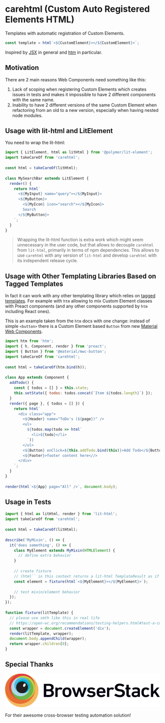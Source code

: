 # carehtml (Custom Auto Registered Elements HTML)

Templates with automatic registration of Custom Elements.

```js
const template = html`<${CustomElement}></${CustomElement}>`;
```

Inspired by [JSX](https://reactjs.org/docs/introducing-jsx.html) in general and [htm](https://www.npmjs.com/package/htm) in particular.

## Motivation

There are 2 main reasons Web Components need something like this:
1. Lack of scoping when registering Custom Elements which creates issues in tests and makes it impossible to have 2 different components with the same name.
2. Inability to have 2 different versions of the same Custom Element when refactoring from an old to a new version, especially when having nested node modules.

## Usage with lit-html and LitElement

You need to wrap the lit-html:

```js
import { LitElement, html as litHtml } from '@polymer/lit-element';
import takeCareOf from 'carehtml';

const html = takeCareOf(litHtml);

class MySearchBar extends LitElement {
  render() {
    return html`
      <${MyInput} name="query"></${MyInput}>
      <${MyButton}>
        <${MyIcon} icon="search"></${MyIcon}>
        Search
      </${MyButton}>
    `;
  }
}
```

> Wrapping the lit-html function is extra work which might seem unnecessary in the user code, but that allows to decouple `carehtml` from `lit-html`, primarily in terms of npm dependencies.
This allows to use `carehtml` with any version of `lit-html` and develop `carehtml` with its independent release cycle.

## Usage with Other Templating Libraries Based on Tagged Templates

In fact it can work with any other templating library which relies on [tagged templates](https://developer.mozilla.org/en-US/docs/Web/JavaScript/Reference/Template_literals#Tagged_templates).
For example with `htm` allowing to mix Custom Element classes with Preact components (and any other components supported by `htm` including React ones).

This is an example taken from the `htm` docs with one change: instead of simple `<button>` there is a Custom Element based `Button` from new [Material Web Components](https://github.com/material-components/material-components-web-components).

```js
import htm from 'htm';
import { h, Component, render } from 'preact';
import { Button } from '@material/mwc-button';
import takeCareOf from 'carehtml';

const html = takeCareOf(htm.bind(h));

class App extends Component {
  addTodo() {
    const { todos = [] } = this.state;
    this.setState({ todos: todos.concat(`Item ${todos.length}`) });
  }
  render({ page }, { todos = [] }) {
    return html`
      <div class="app">
        <${Header} name="ToDo's (${page})" />
        <ul>
          ${todos.map(todo => html`
            <li>${todo}</li>
          `)}
        </ul>
        <${Button} onClick=${this.addTodo.bind(this)}>Add Todo</${Button}>
        <${Footer}>footer content here<//>
      </div>
    `;
  }
}

render(html`<${App} page="All" />`, document.body);
```

## Usage in Tests

```js
import { html as litHtml, render } from 'lit-html';
import takeCareOf from 'carehtml';

const html = takeCareOf(litHtml);

describe('MyMixin', () => {
  it('does something', () => {
    class MyElement extends MyMixin(HTMLElement) {
      // define extra behavior
    }

    // create fixture
    // (html`` in this context returns a lit-html TemplateResult as if it was lit-html itself)
    const element = fixture(html`<${MyElement}></${MyElement}>`);

    // test mixin/element behavior
  });
});

function fixture(litTemplate) {
  // please use smth like this in real life
  // https://open-wc.org/recommendations/testing-helpers.html#test-a-custom-element-with-properties
  const wrapper = document.createElement('div');
  render(litTemplate, wrapper);
  document.body.appendChild(wrapper);
  return wrapper.children[0];
}
```

## Special Thanks

[![BrowserStack](./docs/browserstack-logo.svg)](https://www.browserstack.com)

For their awesome cross-browser testing automation solution!
